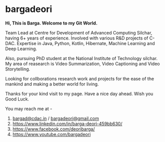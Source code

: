 # bargadeori
**Hi, This is Barga. Welcome to my Git World.**

Team Lead at Centre for Development of Advanced Computing Silchar, having 6+ years of experience. Involved with various R&D projects of C-DAC. Expertise in Java, Python, Kotlin, Hibernate, Machine Learning and Deep Learning. 

Also, pursuing PhD student at the National Institute of Technology silchar. My area of reasearch is Video Summarization, Video Captioning and Video Storytelling. 

Looking for collborations research work and projects for the ease of the mankind and making a better world for living.

Thanks for your kind visit to my page. Have a nice day ahead. Wish you Good Luck.

You may reach me at - 

1. bargad@cdac.in / bargadeori@gmail.com
2. https://www.linkedin.com/in/barga-deori-459bb630/
3. https://www.facebook.com/deoribarga/
4. https://www.youtube.com/bargadeori


